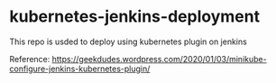 # kubernetes-jenkins-deployment
This repo is usded to deploy using kubernetes plugin on jenkins


Reference:
https://geekdudes.wordpress.com/2020/01/03/minikube-configure-jenkins-kubernetes-plugin/

